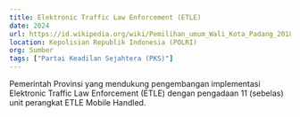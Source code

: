 ```yaml
---
title: Elektronic Traffic Law Enforcement (ETLE)
date: 2024
url: https://id.wikipedia.org/wiki/Pemilihan_umum_Wali_Kota_Padang_2018
location: Kepolisian Republik Indonesia (POLRI)
org: Sumber
tags: ["Partai Keadilan Sejahtera (PKS)"]
---
```


Pemerintah Provinsi yang mendukung pengembangan implementasi Elektronic Traffic Law Enforcement (ETLE) dengan pengadaan 11 (sebelas) unit perangkat ETLE Mobile Handled.
